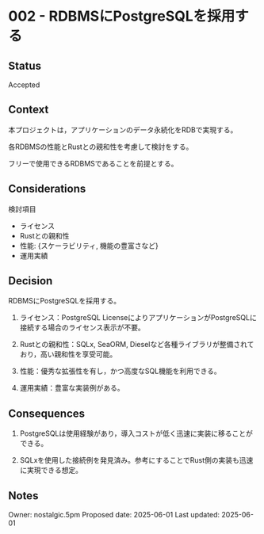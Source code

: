 # 002 - RDBMSにPostgreSQLを採用する

## Status

Accepted

## Context

本プロジェクトは，アプリケーションのデータ永続化をRDBで実現する。

各RDBMSの性能とRustとの親和性を考慮して検討をする。

フリーで使用できるRDBMSであることを前提とする。

## Considerations

検討項目

- ライセンス
- Rustとの親和性
- 性能: {スケーラビリティ, 機能の豊富さなど}
- 運用実績

## Decision

RDBMSにPostgreSQLを採用する。

1. ライセンス：PostgreSQL LicenseによりアプリケーションがPostgreSQLに接続する場合のライセンス表示が不要。

2. Rustとの親和性：SQLx, SeaORM, Dieselなど各種ライブラリが整備されており，高い親和性を享受可能。

3. 性能：優秀な拡張性を有し，かつ高度なSQL機能を利用できる。

4. 運用実績：豊富な実装例がある。

## Consequences

1. PostgreSQLは使用経験があり，導入コストが低く迅速に実装に移ることができる。

2. SQLxを使用した接続例を発見済み。参考にすることでRust側の実装も迅速に実現できる想定。

## Notes

Owner: nostalgic.5pm
Proposed date: 2025-06-01
Last updated: 2025-06-01
